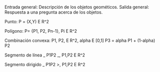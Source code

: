 Entrada general: Descripción de los objetos geométicos.
Salida general: Respuesta a una pregunta acerca de los objetos.


Punto: P = (X,Y) E R^2

Polígono: P= {P1, P2, Pn-1}, Pi E R^2

Combinación convexa:
P1, P2, E R^2, alpha E [0,1]
P3 = alpha P1 + (1-alpha) P2

Segmento de línea
_ P1P2 _, P1,P2 E R^2

Segmento dirigido
_ P1P2 >, P1,P2 E R^2


